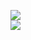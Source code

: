 [![](https://img.shields.io/badge/Made%20With-Github%20Spray-lightgrey.svg?style=for-the-badge&logo=github)](https://github.com/Annihil/github-spray#14581)  
[![](https://i.imgur.com/2DrTn0Z.gif)](https://github.com/Annihil/github-spray)
